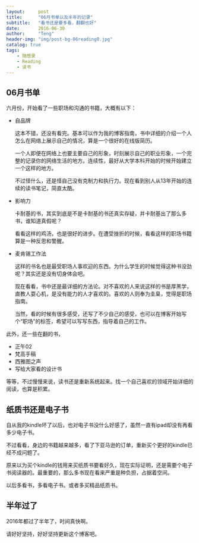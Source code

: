 ```yaml
---
layout:     post
title:      "06月书单以及半年的记录"
subtitle:   "看书还是要多看，翻翻也好"
date:       2016-06-30
author:     "Teng"
header-img: "img/post-bg-06reading0.jpg"
catalog: true
tags:
    - 随想录
    - Reading
    - 读书
---
```

## 06月书单

六月份，开始看了一些职场和沟通的书籍，大概有以下：

- 自品牌

  这本不错，还没有看完。基本可以作为我的博客指南，书中详细的介绍一个人怎么在网络上展示自己的情况，算是一个很好的在线版简历。

  一个人即便在网络上也要主要自己的形象，时刻展示自己的职业形象，一个完整的记录你的网络生活的地方。连续性，最好从大学本科开始的时候开始建立一个这样的地方。

  不过怪什么，还是怪自己没有克制力和执行力。现在看到别人从13年开始的连续的读书笔记，简直太酷。

- 影响力

  卡耐基的书，其实到底是不是卡耐基的书还真实存疑，并卡耐基出了那么多书，谁知道真假呢？

  看看这样的鸡汤，也是很好的进步。在遭受挫折的时候，看看这样的职场书籍算是一种反思和警醒。

- 麦肯锡工作法

  这样的书名也是最受职场人事欢迎的东西。为什么学生的时候觉得这种书没劲呢？其实还是没有切身体会吧。

  现在看看，书中还是最详细的方法论。对不喜欢的人来说这样的书是厚黑学，直教人耍心机，是没有能力的人才喜欢的。喜欢的人则奉为圭臬，觉得是职场指南。

  当然，看的时候有很多感受，还写了不少自己的感受，也可以在博客开始写个“职场”的标签，希望可以写写东西，指导着自己的工作。

此外，还一些在翻的书，

- 正午02
- 梵高手稿
- 西雅图之声
- 写给大家看的设计书

等等，不过慢慢来说，读书还是重新系统起来。找一个自己喜欢的领域开始详细的阅读，也算是积累。

## 纸质书还是电子书

自从我的kindle坏了以后，也对电子书没什么好感了，虽然一直有ipad却没有再看多少电子书。

不过看看，身边的书籍越来越多，看了下亚马逊的订单，重新买个更好的kindle已经不成问题了。

原来以为买个kindle的钱用来买纸质书要看好久，现在实际证明，还是需要个电子书阅读器的。最重要的，那么多书现在看来严重是种负担，占据着空间。

以后多看书，多看电子书。或者多买精品纸质书。

## 半年过了

2016年都过了半年了，时间真快啊。

请好好坚持，好好坚持更新这个博客吧。
